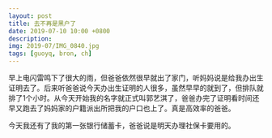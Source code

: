 ```yaml
---
layout: post
title: 去不再是黑户了
date: 2019-07-10 10:00 +0800
description: 
img: 2019-07/IMG_0840.jpg
tags: [guoyq, bron, ch]
---
```

早上电闪雷鸣下了很大的雨，但爸爸依然很早就出了家门，听妈妈说是给我办出生证明去了。后来听爸爸说今天办出生证明的人很多，虽然早早的就到了，但排队就排了1个小时。从今天开始我的名字就正式叫郭艺淇了，爸爸办完了证明看时间还早又跑去了妈妈家的户籍派出所把我的户口也上了。真是高效率的爸爸。

今天我还有了我的第一张银行储蓄卡，爸爸说是明天办理社保卡要用的。